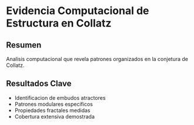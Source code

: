 
# Evidencia Computacional de Estructura en Collatz

## Resumen
Analisis computacional que revela patrones organizados en la conjetura de Collatz.

## Resultados Clave
- Identificacion de embudos atractores
- Patrones modulares especificos
- Propiedades fractales medidas
- Cobertura extensiva demostrada

